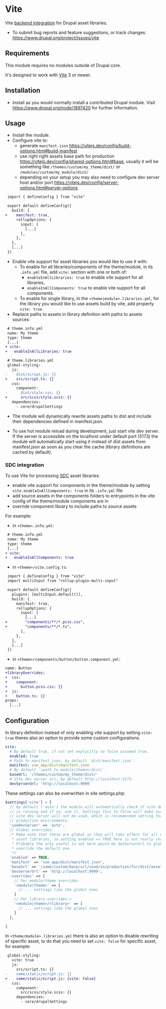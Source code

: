 # Vite

Vite [backend integration](https://vitejs.dev/guide/backend-integration) for Drupal asset libraries.

* To submit bug reports and feature suggestions, or track changes:
   <https://www.drupal.org/project/issues/vite>

## Requirements

This module requires no modules outside of Drupal core.

It's designed to work with [Vite](https://vitejs.dev) 3 or newer.

## Installation

* Install as you would normally install a contributed Drupal module. Visit
   <https://www.drupal.org/node/1897420> for further information.

## Usage

* Install the module.
* Configure vite to:
  * generate `manifest.json`
     <https://vitejs.dev/config/build-options.html#build-manifest>
  * use right right assets base path for production
     <https://vitejs.dev/config/shared-options.html#base>,
     usually it will be something like `/themes/custom/my_theme/dist/`
     or `/modules/custom/my_module/dist/`
  * depending on your setup you may also need to configure dev server host
     and/or port <https://vitejs.dev/config/server-options.html#server-options>

```diff
 import { defineConfig } from "vite"

 export default defineConfig({
   build: {
+    manifest: true,
     rollupOptions: {
       input: [
         [...]
       ],
     },
   },
   [...]
 })
```

* Enable vite support for asset libraries you would like to use it with:
  * To enable for all libraries/components of the theme/module, in its
    `.info.yml` file, add `vite:` section with one or both of:
    * `enableInAllLibraries: true` to enable vite support for all libraries,
    * `enableInAllComponents: true` to enable vite support for all components.
  * To enable for single library, in the `<theme|module>.libraries.yml`, for
    the library you would like to use assets build by vite, add property
    `vite: true`.
* Replace paths to assets in library definition with paths to assets sources:

```diff
 # theme.info.yml
 name: My theme
 type: theme
 [...]
+ vite:
+   enableInAllLibraries: true
```

```diff
 # theme.libraries.yml
 global-styling:
   js:
-    dist/script.js: {}
+    src/script.ts: {}
   css:
     component:
-      dist/style.css: {}
+      src/scss/style.scss: {}
   dependencies:
     - core/drupalSettings
```

* The module will dynamically rewrite assets paths to dist and include
   their dependencies defined in manifest.json.

* To use hot module reload during development, just start vite dev server.
   If the server is accessible on the localhost under default port (5173)
   the module will automatically start using it instead of dist assets
   from manifest.json as soon as you clear the cache (library definitions
   are cached by default).

### SDC integration

To use Vite for processing [SDC](https://www.drupal.org/docs/develop/theming-drupal/using-single-directory-components)
asset libraries:

* enable vite support for components in the theme/module by setting `vite.enableInAllComponents: true`
  in its `.info.yml` file
* add source assets in the components folders to entrypoints in the vite config of the theme/module components are in
* override component library to include paths to source assets

For example:

* in `<theme>.info.yml`:

```diff
 # theme.info.yml
 name: My theme
 type: theme
 [...]
+ vite:
+   enableInAllComponents: true
```

* in `<theme>/vite.config.ts`:

```diff
 import { defineConfig } from "vite"
 import multiInput from "rollup-plugin-multi-input"

 export default defineConfig({
   plugins: [multiInput.default()],
   build: {
     manifest: true,
     rollupOptions: {
       input: [
         [...]
+        "components/**/*.pcss.css",
+        "components/**/*.ts",
       ],
     },
   },
   [...]
 })
```

* in `<theme>/components/button/button.component.yml`:

```diff
name: Button
+libraryOverrides:
+  css:
+    component:
+      button.pcss.css: {}
+  js:
+    button.ts: {}
props:
  [...]
```

## Configuration

In library definition instead of only enabling vite support by setting
`vite: true` theres also an option to provide some custom configurations.

```yaml
vite:
  # By default true, if not set explicitly to false assumed true.
  enabled: true
  # Path to manifest.json, by default `dist/manifest.json`.
  manifest: vue_app/dist/manifest.json
  # By default `<path_to_module|theme>/dist/`.
  baseUrl: '/themes/custom/my_theme/dist/'
  # Vite dev server url, by default http://localhost:5173.
  devServerUrl: 'http://localhost:9999`

```

These settings can also be overwritten in site settings.php:

```php
$settings['vite'] = [
  // By default ('auto') the module will automatically check if vite dev server
  // is running and if so, use it. Settings this to false will make sure that
  // vite dev server will not be used, which is recommended setting for
  // production environments.
  'useDevServer' => 'auto',
  // Global overrides.
  /* Make note that these are global so they will take effect for all drupal
   * asset libraries, so setting enabled => TRUE here is not really recommended.
   * Probably the only useful to set here would be devServerUrl to globally
   * override the default one.
   */
  'enabled' => TRUE,
  'manifest' => 'vue_app/dist/manifest.json',
  'baseUrl' => '/some/custom/base/url/used/in/production/for/dist/assets/',
  'devServerUrl' => 'http://localhost:9999',
  'overrides' => [
    // Per module/theme overrides.
    '<module|theme>' => [
      // ... settings like the global ones
    ]
    // Per library overrides.>
    '<module|theme>/<library>' => [
      // ... settings like the global ones
    ]
  ],

]

```

In `<theme/module>.libraries.yml` there is also an option to disable rewriting
of specific asset, to do that you need to set `vite: false` for specific asset,
for example:

```diff
 global-styling:
   vite: true
   js:
     src/script.ts: {}
-    some/static/script.js: {}
+    some/static/script.js: {vite: false}
   css:
     component:
       src/scss/style.scss: {}
     dependencies:
       - core/drupalSettings
```
